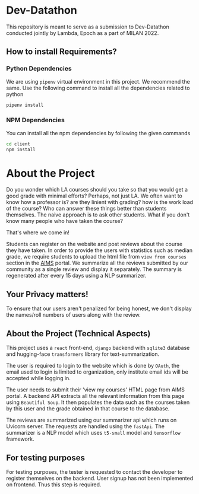 # Dev-Datathon
This repository is meant to serve as a submission to Dev-Datathon conducted jointly by Lambda, Epoch as a part of MILAN 2022. 

## How to install Requirements?
### Python Dependencies
We are using `pipenv` virtual environment in this project. We recommend the same. Use the following command to install all the dependencies related to python
```bash
pipenv install
```

### NPM Dependencies
You can install all the npm dependencies by following the given commands

```bash
cd client
npm install
```

# About the Project
Do you wonder which LA courses should you take so that you would get a good grade with minimal efforts? Perhaps, not just LA. We often want to know how a professor is? are they linient with grading? how is the work load of the course? Who can answer these things better than students themselves. The naive approach is to ask other students. What if you don't know many people who have taken the course? 

That's where we come in!

Students can register on the website and post reviews about the course they have taken. In order to provide the users with statistics such as median grade, we require students to upload the html file from `view from courses` section in the [AIMS](https://aims.iith.ac.in/aims/) portal. We summarize all the reviews submitted by our community as a single review and display it separately. The summary is regenerated after every 15 days using a NLP summarizer.

## Your Privacy matters!
To ensure that our users aren't penalized for being honest, we don't display the names/roll numbers of users along with the review.

## About the Project (Technical Aspects)
This project uses a `react` front-end, `django` backend with `sqlite3` database and hugging-face `transformers` library for text-summarization.

The user is required to login to the website which is done by `OAuth`, the email used to login is limited to organization, only institute email ids will be accepted while logging in.

The user needs to submit their 'view my courses' HTML page from AIMS portal. A backend API extracts all the relevant information from this page using `Beautiful Soup`. It then populates the data such as the courses taken by this user and the grade obtained in that course to the database.

<!-- write about other APIs -->

The reviews are summarized using our summarizer api which runs on Uvicorn server. The requests are handled using the `fastApi`. The summarizer is a NLP model which uses `t5-small` model and `tensorflow` framework.

## For testing purposes
For testing purposes, the tester is requested to contact the developer to register themselves on the backend. User signup has not been implemented on frontend. Thus this step is required.
